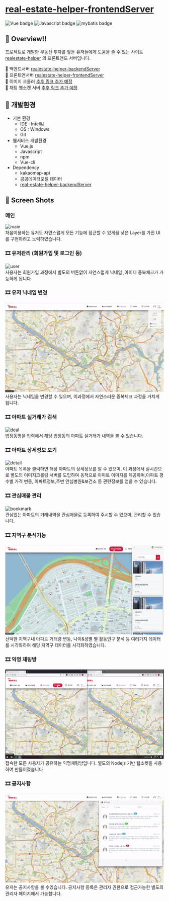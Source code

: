 


# [real-estate-helper-frontendServer](https://github.com/jaehyunup/realestate-helper-frontendServer)

![Vue badge](https://img.shields.io/badge/Vue.js-2-brightgreen.svg)
![Javascript badge](https://img.shields.io/badge/Javascript-current-green.svg)
![mybatis badge](https://img.shields.io/badge/mybatis-2.3.1(springbootstarter)-green.svg)


## 🎈 Overview!!
프로젝트로 개발한 부동산 투자를 앞둔 유저들에게 도움을 줄 수 있는 사이트 [realestate-helper](https://github.com/jaehyunup/realestate-helper) 의 프론트앤드 서버입니다.

📎 백앤드서버  [realestate-helper-backendServer](https://github.com/jaehyunup/realestate-helper-backendServer)  
📎 프론트앤서버  [realestate-helper-frontendServer](https://github.com/jaehyunup/realestate-helper-frontendServer)  
📎 이미지 크롤러 [추후 링크 추가 예정](https://jaehyunup.github.io)  
📎 채팅 웹소켓 서버 [추후 링크 추가 예정](https://jaehyunup.github.io)


## 🎡 개발환경
- 기본 환경
    - IDE : IntelliJ
    - OS : Windows
    - Git
- 웹서비스 개발환경
    - Vue.js
    - Javascript
    - npm
    - Vue-cli
- Dependency
    - kakaomap-api
    - 공공데이터포털 데이터
    - [real-estate-helper-backendServer](https://github.com/jaehyunup/realestate-helper-backendServer) 


## 📸 Screen Shots  

### 메인   
![main](img/1_home.gif)  
처음이용하는 유저도 자연스럽게 모든 기능에 접근할 수 있게끔 낮은 Layer를 가진 UI를 구현하려고 노력하였습니다.  

### 🎞 유저관리 (회원가입 및 로그인 등)
![user](img/2_user_1.gif)     
사용자는 회원가입 과정에서 별도의 버튼없이 자연스럽게 닉네임 ,아이디 중복체크가 가능하게 됩니다.  

### 🎞 유저 닉네임 변경
![nameChange](img/2_user_nicknamechange.gif)    
사용자는 닉네임을 변경할 수 있으며, 이과정에서 자연스러운 중복체크 과정을 거치게 됩니다.  

### 🎞 아파트 실거래가 검색  
![deal](img/3_deal.gif)   
법정동명을 입력해서 해당 법정동의 아파트 실거래가 내역을 볼 수 있습니다.    

### 🎞 아파트 상세정보 보기        
![detail](img/4_deal_detail.gif)  
아파트 목록을 클릭하면 해당 아파트의 상세정보를 알 수 있으며, 
이 과정에서 실시간으로 별도의 이미지크롤링 서버를 도입하여 
동적으로 아파트 이미지를 제공하며,아파트 평수별 가격 변동, 아파트정보,주변 안심병원&보건소 등 관련정보를 얻을 수 있습니다.  

### 🎞 관심매물 관리  
![bookmark](img/5_attention.gif)  
관심있는 아파트의 거래내역을 관심매물로 등록하여 주시할 수 있으며, 관리할 수 있습니다.  

### 🎞 지역구 분석기능  
![report](img/6_report.gif)  
선택한 지역구내 아파트 거래량 변동, 나이&성별 별 활동인구 분석 등 여러가지 데이터를 시각화하여
해당 지역구 데이터를 시각화하였습니다.  

### 🎞 익명 채팅방
![chat](img/7_chat.gif)  
접속한 모든 사용자가 공유하는 익명채팅방입니다. 별도의 Nodejs 기반 웹소켓을 사용하여 만들어졌습니다

### 🎞 공지사항
![notice](img/8_notice.gif)  
유저는 공지사항을 볼 수있습니다. 공지사항 등록은 관리자 권한으로 접근가능한 별도의 관리자 페이지에서 가능합니다.





